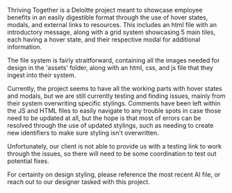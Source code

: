 Thriving Together is a Deloitte project meant to showcase employee benefits in an easily digestible format through the use of hover states, modals, and external links to resources. This includes an html file with an introductory message, along with a grid system showcasing 5 main tiles, each having a hover state, and their respective modal for additional information.

The file system is fairly straitforward, containing all the images needed for design in the 'assets' folder, along with an html, css, and js file that they ingest into their system.

Currently, the project seems to have all the working parts with hover states and modals, but we are still currently testing and finding issues, mainly from their system overwriting specific stylings. Comments have been left within the JS and HTML files to easily navigate to any trouble spots in case those need to be updated at all, but the hope is that most of errors can be resolved through the use of updated stylings, such as needing to create new identifiers to make sure styling isn't overwritten.

Unfortunately, our client is not able to provide us with a testing link to work through the issues, so there will need to be some coordination to test out potential fixes.

For certainty on design styling, please reference the most recent AI file, or reach out to our designer tasked with this project.